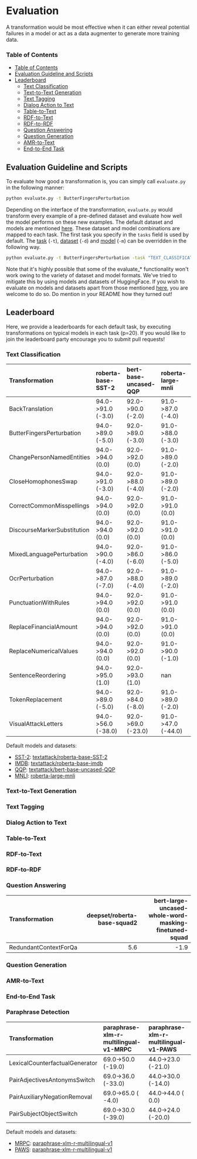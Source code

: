 # Evaluation

A transformation would be most effective when it can either reveal potential failures in a model or act as a data augmenter to generate more training data.


### Table of Contents
* [Table of Contents](#table-of-contents)
* [Evaluation Guideline and Scripts](#evaluation-guideline-and-scripts)
* [Leaderboard](#leaderboard)
    * [Text Classification](#text-classification)
    * [Text-to-Text Generation](#text2text-generation)
    * [Text Tagging](#text-tagging)
    * [Dialog Action to Text](#dialog-action-to-text)
    * [Table-to-Text](#table-to-text)
    * [RDF-to-Text](#rdf2text)
    * [RDF-to-RDF](#rdf-to-rdf)
    * [Question Answering](#question-answering)
    * [Question Generation](#question-generation)
    * [AMR-to-Text](#amr-to-text)
    * [End-to-End Task](#end-to-end-task)


## Evaluation Guideline and Scripts

To evaluate how good a transformation is, you can simply call `evaluate.py` in the following manner:

```bash
python evaluate.py -t ButterFingersPerturbation
```

Depending on the interface of the transformation, `evaluate.py` would transform every example of a pre-defined dataset and evaluate how well the model performs on these new examples. The default dataset and models are mentioned [here](../interfaces/README.md). These dataset and model combinations are mapped to each task. The first task you specify in the `tasks` field is used by default.
The [task](../tasks/TaskTypes.py) (`-t`), [dataset](https://huggingface.co/datasets) (`-d`) and [model](https://huggingface.co/models) (`-m`) can be overridden in the following way.

```bash
python evaluate.py -t ButterFingersPerturbation -task "TEXT_CLASSIFICATION" -m "textattack/roberta-base-imdb" -d "imdb" -p 20
```

Note that it's highly possible that some of the evaluate_* functionality won't work owing to the variety of dataset and model formats. We've tried to mitigate this by using models and datasets of HuggingFace. If you wish to evaluate on models and datasets apart from those mentioned [here](evaluation_engine.py), you are welcome to do so. Do mention in your README how they turned out!

## Leaderboard

Here, we provide a leaderboards for each default task, by executing transformations on typical models in each task (p=20). If you would like to join the leaderboard party encourage you to submit pull requests!

### Text Classification


| Transformation              | roberta-base-SST-2 | bert-base-uncased-QQP | roberta-large-mnli | roberta-base-imdb |
| :-------------------------- | :----------------- | :-------------------- | :----------------- | :---------------- |
| BackTranslation             | 94.0->91.0 (-3.0)  | 92.0->90.0 (-2.0)     | 91.0->87.0 (-4.0)  | 95.0->92.0 (-3.0) |
| ButterFingersPerturbation   | 94.0->89.0 (-5.0)  | 92.0->89.0 (-3.0)     | 91.0->88.0 (-3.0)  | 95.0->93.0 (-2.0) |
| ChangePersonNamedEntities   | 94.0->94.0 (0.0)   | 92.0->92.0 (0.0)      | 91.0->89.0 (-2.0)  | 95.0->95.0 (0.0)  |
| CloseHomophonesSwap         | 94.0->91.0 (-3.0)  | 92.0->88.0 (-4.0)     | 91.0->89.0 (-2.0)  | 95.0->96.0 (1.0)  |
| CorrectCommonMisspellings   | 94.0->94.0 (0.0)   | 92.0->92.0 (0.0)      | 91.0->91.0 (0.0)   | 95.0->95.0 (0.0)  |
| DiscourseMarkerSubstitution | 94.0->94.0 (0.0)   | 92.0->92.0 (0.0)      | 91.0->91.0 (0.0)   | 95.0->95.0 (0.0)  |
| MixedLanguagePerturbation   | 94.0->90.0 (-4.0)  | 92.0->86.0 (-6.0)     | 91.0->86.0 (-5.0)  | 95.0->91.0 (-4.0) |
| OcrPerturbation             | 94.0->87.0 (-7.0)  | 92.0->88.0 (-4.0)     | 91.0->89.0 (-2.0)  | 95.0->94.0 (-1.0) |
| PunctuationWithRules        | 94.0->94.0 (0.0)   | 92.0->92.0 (0.0)      | 91.0->91.0 (0.0)   | 95.0->90.0 (-5.0) |
| ReplaceFinancialAmount      | 94.0->94.0 (0.0)   | 92.0->92.0 (0.0)      | 91.0->91.0 (0.0)   | 95.0->95.0 (0.0)  |
| ReplaceNumericalValues      | 94.0->94.0 (0.0)   | 92.0->92.0 (0.0)      | 91.0->90.0 (-1.0)  | 95.0->95.0 (0.0)  |
| SentenceReordering          | 94.0->95.0 (1.0)   | 92.0->93.0 (1.0)      | nan                | 95.0->94.0 (-1.0) |
| TokenReplacement            | 94.0->89.0 (-5.0)  | 92.0->84.0 (-8.0)     | 91.0->89.0 (-2.0)  | 95.0->92.0 (-3.0) |
| VisualAttackLetters         | 94.0->56.0 (-38.0) | 92.0->69.0 (-23.0)    | 91.0->47.0 (-44.0) | 95.0->96.0 (1.0)  |


Default models and datasets:

- [SST-2](https://huggingface.co/datasets/glue): [textattack/roberta-base-SST-2](https://huggingface.co/textattack/roberta-base-SST-2)
- [IMDB](https://huggingface.co/datasets/imdb): [textattack/roberta-base-imdb](https://huggingface.co/textattack/roberta-base-imdb)
- [QQP](https://huggingface.co/datasets/glue): [textattack/bert-base-uncased-QQP](https://huggingface.co/textattack/bert-base-uncased-QQP)
- [MNLI](https://huggingface.co/datasets/multi_nli): [roberta-large-mnli](https://huggingface.co/roberta-large-mnli)

### Text-to-Text Generation
### Text Tagging
### Dialog Action to Text
### Table-to-Text
### RDF-to-Text
### RDF-to-RDF
### Question Answering

| Transformation        |   deepset/roberta-base-squad2 |   bert-large-uncased-whole-word-masking-finetuned-squad |
|:----------------------|------------------------------:|--------------------------------------------------------:|
| RedundantContextForQa |                           5.6 |                                                    -1.9 |

### Question Generation
### AMR-to-Text
### End-to-End Task
### Paraphrase Detection

| Transformation                   | paraphrase-xlm-r-multilingual-v1-MRPC | paraphrase-xlm-r-multilingual-v1-PAWS |
|:---------------------------------|:--------------------------------------|:--------------------------------------|
| LexicalCounterfactualGenerator   | 69.0->50.0 (-19.0)                    | 44.0->23.0 (-21.0)                    |
| PairAdjectivesAntonymsSwitch     | 69.0->36.0 (-33.0)                    | 44.0->30.0 (-14.0)                    |
| PairAuxiliaryNegationRemoval     | 69.0->65.0 ( -4.0)                    | 44.0->44.0 (  0.0)                    |
| PairSubjectObjectSwitch          | 69.0->30.0 (-39.0)                    | 44.0->24.0 (-20.0)                    |

Default models and datasets:


- [MRPC](https://huggingface.co/datasets/glue): [paraphrase-xlm-r-multilingual-v1](https://huggingface.co/sentence-transformers/paraphrase-xlm-r-multilingual-v1)
- [PAWS](https://huggingface.co/datasets/paws): [paraphrase-xlm-r-multilingual-v1](https://huggingface.co/sentence-transformers/paraphrase-xlm-r-multilingual-v1)

